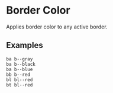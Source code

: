 # Border Color

Applies border color to any active border.


## Examples

<div class="pa3 ba b--gray-300">
    <div class="cols mb3">
        <div class="col w-1/3">
            <div>
                <div class="pv3 ba b--gray"></div>
                <code class="mt1 clipboard">ba b--gray</code>
            </div>
        </div>
        <div class="col w-1/3">
            <div>
                <div class="pv3 ba b--black"></div>
                <code class="mt1 clipboard">ba b--black</code>
            </div>
        </div>
        <div class="col w-1/3">
            <div>
                <div class="pv3 ba b--blue"></div>
                <code class="mt1 clipboard">ba b--blue</code>
            </div>
        </div>
    </div>
    <div class="cols">
        <div class="col s:w-1/3">
            <div class="mb3 s:mb0">
                <div class="bg-gray-300 pv3 bb b--red"></div>
                <code class="mt1 clipboard">bb b--red</code>
            </div>
        </div>
        <div class="col s:w-1/3">
            <div class="mb3 s:mb0">
                <div class="bg-gray-300 pv3 bl b--red"></div>
                <code class="mt1 clipboard">bl bl--red</code>
            </div>
        </div>
        <div class="col s:w-1/3">
            <div>
                <div class="bg-gray-300 pv3 bt b--red"></div>
                <code class="mt1 clipboard">bt bl--red</code>
            </div>
        </div>
    </div>
</div>